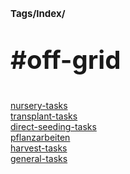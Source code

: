 # <p style='font-size: 15px;'>Tags/Index/</p>
# <p style='font-size: 40px;'>#off-grid</p>
<a href='nursery-tasks.html'>nursery-tasks</a> \
<a href='transplant-tasks.html'>transplant-tasks</a> \
<a href='direct-seeding-tasks.html'>direct-seeding-tasks</a> \
<a href='pflanzarbeiten.html'>pflanzarbeiten</a> \
<a href='harvest-tasks.html'>harvest-tasks</a> \
<a href='general-tasks.html'>general-tasks</a>

